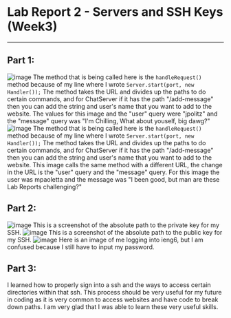 # Lab Report 2 - Servers and SSH Keys (Week3)
---
## Part 1:
![image](https://github.com/mpaoletta73/cse15l-lab-reports-wi24/assets/156368976/f785c0ca-ac4c-424b-b7bc-5625626fc313)
The method that is being called here is the `handleRequest()` method because of my line where I wrote `Server.start(port, new Handler());`
The method takes the URL and divides up the paths to do certain commands, and for ChatServer if it has the path "/add-message" then you can 
add the string and user's name that you want to add to the website.
The values for this image and the "user" query were "jpolitz" and the "message" query was "I'm Chilling, What about youself, big dawg?"
![image](https://github.com/mpaoletta73/cse15l-lab-reports-wi24/assets/156368976/7e35e328-1e1d-43f5-ab9a-20ff3e3957f8)
The method that is being called here is the `handleRequest()` method because of my line where I wrote `Server.start(port, new Handler());`
The method takes the URL and divides up the paths to do certain commands, and for ChatServer if it has the path "/add-message" then you can 
add the string and user's name that you want to add to the website.
This image calls the same method with a different URL, the change in the URL is the "user" query and the "message" query. For this image the user was mpaoletta
and the message was "I been good, but man are these Lab Reports challenging?"

## Part 2:
![image](https://github.com/mpaoletta73/cse15l-lab-reports-wi24/assets/156368976/fd15ce34-2d41-4128-ba6b-f61df7e442fa)
This is a screenshot of the absolute path to the private key for my SSH.
![image](https://github.com/mpaoletta73/cse15l-lab-reports-wi24/assets/156368976/591946a9-cac7-463c-a115-77310f79b710)
This is a screenshot of the absolute path to the public key for my SSH.
![image](https://github.com/mpaoletta73/cse15l-lab-reports-wi24/assets/156368976/7d385be4-5bcd-456d-887d-831dbdfa1ae1)
Here is an image of me logging into ieng6, but I am confused because I still have to input my password. 

## Part 3:
I learned how to properly sign into a ssh and the ways to access certain directories within that ssh. This process should be very useful for my future in coding
as it is very common to access websites and have code to break down paths. I am very glad that I was able to learn these very useful skills.







